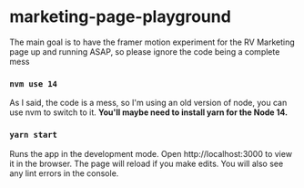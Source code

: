 # marketing-page-playground
The main goal is to have the framer motion experiment for the RV Marketing page up and running ASAP, so please ignore the code being a complete mess

### `nvm use 14`
As I said, the code is a mess, so I'm using an old version of node, you can use nvm to switch to it. **You'll maybe need to install yarn for the Node 14.**

### `yarn start`
Runs the app in the development mode. Open http://localhost:3000 to view it in the browser. The page will reload if you make edits.
You will also see any lint errors in the console.

